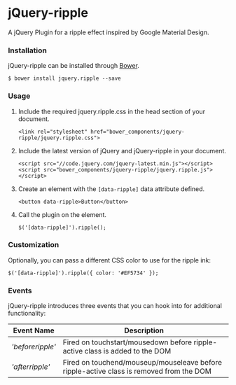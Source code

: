 jQuery-ripple
=============

A jQuery Plugin for a ripple effect inspired by Google Material Design.

### Installation

jQuery-ripple can be installed through [Bower](http://bower.io/).

    $ bower install jquery.ripple --save

### Usage

1. Include the required jquery.ripple.css in the head section of your document.

    ```
    <link rel="stylesheet" href="bower_components/jquery-ripple/jquery.ripple.css">
    ```
2. Include the latest version of jQuery and jQuery-ripple in your document.

    ```
    <script src="//code.jquery.com/jquery-latest.min.js"></script>
    <script src="bower_components/jquery-ripple/jquery.ripple.js"></script>
    ```
3. Create an element with the `[data-ripple]` data attribute defined.

    ```
    <button data-ripple>Button</button>
    ```
4. Call the plugin on the element.

    ```
    $('[data-ripple]').ripple();
    ```

### Customization

Optionally, you can pass a different CSS color to use for the ripple ink:

```
$('[data-ripple]').ripple({ color: '#EF5734' });
```

### Events

jQuery-ripple introduces three events that you can hook into for additional functionality:

| Event Name | Description |
|----------------|-----------------------------------------------------------------------------------------------------|
| *'beforeripple'* | Fired on touchstart/mousedown before ripple-active class is added to the DOM |
| *'afterripple'* | Fired on touchend/mouseup/mouseleave before ripple-active class is removed from the DOM |
